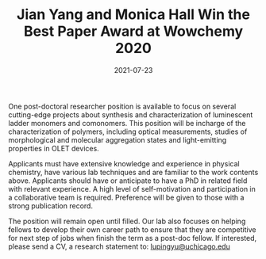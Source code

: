 ﻿---
title: Jian Yang and Monica Hall Win the Best Paper Award at Wowchemy 2020
date: 2021-07-23
---

One post-doctoral researcher position is available to focus on several cutting-edge projects about synthesis and characterization of luminescent ladder monomers and comonomers. This position will be incharge of the characterization of polymers, including optical measurements, studies of morphological and molecular aggregation states and light-emitting properties in OLET devices.<br>

<!--more-->


Applicants must have extensive knowledge and experience in physical chemistry, have various lab techniques and are familiar to the work contents above. Applicants should have or anticipate to have a PhD in related field with relevant experience. A high level of self-motivation and participation in a collaborative team is required. Preference will be given to those with a strong publication record.<br>

The position will remain open until filled. Our lab also focuses on helping fellows to develop their own career path to ensure that they are competitive for next step of jobs when finish the term as a post-doc fellow. If interested, please send a CV, a research statement to: lupingyu@uchicago.edu<br>